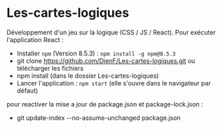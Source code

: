 # Les-cartes-logiques

Développement d'un jeu sur la logique (CSS / JS / React).
Pour exécuter l'application React :

-   Installer `npm` (Version 8.5.3) : `npm install -g npm@8.5.3`
-   git clone https://github.com/DienF/Les-cartes-logiques.git ou télécharger les fichiers
-   npm install (dans le dossier Les-cartes-logiques)
-   Lancer l'application : `npm start` (elle s'ouvre dans le navigateur par défaut)

pour reactiver la mise a jour de package.json et package-lock.json :

-   git update-index --no-assume-unchanged package.json
